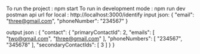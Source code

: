 To run the project : npm start 
To run in development mode : npm run dev
postman api url for local : http://localhost:3000/identify
input json: {
  "email": "three@gmail.com",
  "phoneNumber": "234567"
}

output json : {
    "contact": {
        "primaryContactId": 2,
        "emails": [
            "two@gmail.com",
            "three@gmail.com"
        ],
        "phoneNumbers": [
            "234567",
            "345678"
        ],
        "secondaryContactIds": [
            3
        ]
    }
}
